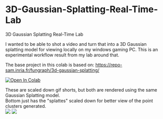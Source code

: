 # 3D-Gaussian-Splatting-Real-Time-Lab
3D Gaussian Splatting Real-Time Lab

I wanted to be able to shot a video and turn that into a 3D Gaussian splatting model for viewing locally on my windows gaming PC.
This is an experimental workflow result from my lab around that.

The base project in this colab is based on:
https://repo-sam.inria.fr/fungraph/3d-gaussian-splatting/

[![Open In Colab](https://colab.research.google.com/assets/colab-badge.svg)](https://colab.research.google.com/github/std3rr/3D-Gaussian-Splatting-Real-Time-Lab/blob/main/gaussian_splatting_colab.ipynb)

These are scaled down gif shorts, but both are rendered using the same Gaussian Splatting model.<br>Bottom just has the "splattes" scaled down for better view of the point clusters generated.<br>
![](https://github.com/std3rr/3D-Gaussian-Splatting-Real-Time-Lab/blob/main/3dgs1.gif) ![](https://github.com/std3rr/3D-Gaussian-Splatting-Real-Time-Lab/blob/main/3dgs2.gif)

